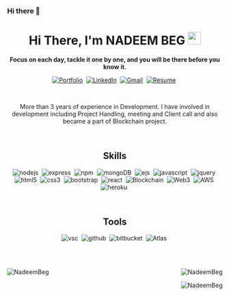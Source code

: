 ### Hi there 👋

<!--
**NadeemBeg/NadeemBeg** is a ✨ _special_ ✨ repository because its `README.md` (this file) appears on your GitHub profile.

Here are some ideas to get you started:

- 🔭 I’m currently working on ...
- 🌱 I’m currently learning ...
- 👯 I’m looking to collaborate on ...
- 🤔 I’m looking for help with ...
- 💬 Ask me about ...
- 📫 How to reach me: ...
- 😄 Pronouns: ...
- ⚡ Fun fact: ...
-->
<p>
<h1 align="center"><b>Hi There, I'm NADEEM BEG</b> <img src="https://raw.githubusercontent.com/MartinHeinz/MartinHeinz/master/wave.gif" width="30px"></h1>
<p align="center"><strong> Focus on each day, tackle it one by one, and you will be there before you know it.</strong></p>
</p>


<p align="center">
 <a target="_blank" href="https://drive.google.com/file/d/1YAJvWu7oR1wgwkQuoGtMiKqun2wR4fUm/view?usp=drivesdk"><img src="https://img.shields.io/badge/Portfolio-%23E34F26.svg?style=for-the-badge&logo=Portfolio&logoColor=white" alt="Portfolio" /></a>&nbsp;
<a href="https://www.linkedin.com/in/kunal-bafna-03" target="_blank"><img src="https://img.shields.io/badge/linkedin-%230077B5.svg?&style=for-the-badge&logo=linkedin&logoColor=white" alt="LinkedIn" /></a>&nbsp;
<a href="mailto:ndmap24@gmail.com" target="_blank"><img src="https://img.shields.io/badge/gmail-%2312100E.svg?&style=for-the-badge&logo=gmail&logoColor=white" alt="Gmail" /></a>&nbsp;
<a target="_blank" href="https://drive.google.com/file/d/1YAJvWu7oR1wgwkQuoGtMiKqun2wR4fUm/view?usp=drivesdk"><img src="https://img.shields.io/badge/Resume-FEAA2D?style=for-the-badge&logo=Resume&logoColor=white" alt="Resume" /></a>&nbsp;

</p>
<br />


<p align="center">More than 3 years of experience in Development. I have involved in development including Project Handling, meeting and Client call and also became a part of Blockchain project.

</p>
<br>


<!-- skills -->
<h2 align="center">Skills</h2>
<p align="center">
<!--   <img alt="c" src="https://img.shields.io/badge/c-%2300599C.svg?style=for-the-badge&logo=c&logoColor=white" />&nbsp; -->
  <!-- <img alt="c++" src="https://img.shields.io/badge/c++-%2300599C.svg?style=for-the-badge&logo=c%2B%2B&logoColor=white" />&nbsp; -->
<!--   <img alt="python" src="https://img.shields.io/badge/python-3670A0?style=for-the-badge&logo=python&logoColor=ffdd54" />&nbsp; -->
  <img  alt="nodejs" src="https://img.shields.io/badge/node.js%20-%2343853D.svg?&style=for-the-badge&logo=node.js&logoColor=white" />&nbsp;
  <img alt="express" src="https://img.shields.io/badge/express.js-%23404d59.svg?style=for-the-badge&logo=express&logoColor=%2361DAFB" />&nbsp;
  <img alt="npm" src="https://img.shields.io/badge/NPM-%23000000.svg?style=for-the-badge&logo=npm&logoColor=white" />&nbsp;
  <img alt="mongoDB" src="https://img.shields.io/badge/MongoDB-4EA94B?style=for-the-badge&logo=mongodb&logoColor=white" />&nbsp;
  <img alt="ejs" src="https://img.shields.io/badge/EJS-%2312100E.svg?&style=for-the-badge&logo=EJS&logoColor=white" />&nbsp;
  <img alt="javascript" src="https://img.shields.io/badge/JavaScript-F7DF1E?style=for-the-badge&logo=javascript&logoColor=black" />&nbsp;
  <img alt="jquery" src="https://img.shields.io/badge/jquery-%230769AD.svg?style=for-the-badge&logo=jquery&logoColor=white" />&nbsp;
  <img alt="html5" src="https://img.shields.io/badge/html5-%23E34F26.svg?style=for-the-badge&logo=html5&logoColor=white" />&nbsp;
  <img alt="css3" src="https://img.shields.io/badge/css3-%231572B6.svg?style=for-the-badge&logo=css3&logoColor=white" />&nbsp;
  <img alt="bootstrap" src="https://img.shields.io/badge/Bootstrap%20-%23232F3E?logo=BOOTSTRAP&logoColor=white&style=for-the-badge" />&nbsp;
  <img alt="react" src="https://img.shields.io/badge/react%20-%2320232a.svg?&style=for-the-badge&logo=react&logoColor=%2361DAFB" />&nbsp;
  <img alt="Blockchain" src="https://img.shields.io/badge/blockchain%20-%2320232a.svg?&style=for-the-badge&logo=Blockchain&logoColor=white" />&nbsp;
  <img alt="Web3" src="https://img.shields.io/badge/Web3-007ACC?style=for-the-badge&logo=web3.js&logoColor=white" />&nbsp;
  <img alt="AWS" src="https://img.shields.io/badge/AWS-38B2AC?style=for-the-badge&logo=aws&logoColor=white" />&nbsp;
  <!-- <img alt="react router" src="https://img.shields.io/badge/React_Router-CA4245?style=for-the-badge&logo=react-router&logoColor=white" />&nbsp; -->
  <!-- <img alt="typescript" src="https://img.shields.io/badge/TypeScript-007ACC?style=for-the-badge&logo=typescript&logoColor=white" />&nbsp; -->
  <!-- <img alt="sass" src="https://img.shields.io/badge/Sass-CC6699?style=for-the-badge&logo=sass&logoColor=white" />&nbsp; -->
  <!-- <img alt="tailwindCss" src="https://img.shields.io/badge/Tailwind_CSS-38B2AC?style=for-the-badge&logo=tailwind-css&logoColor=white" />&nbsp; -->
  <!-- <img alt="materialUi" src="https://img.shields.io/badge/Material--UI-0081CB?style=for-the-badge&logo=material-ui&logoColor=white" />&nbsp; -->
  <img alt="heroku" src="https://img.shields.io/badge/Heroku-430098?style=for-the-badge&logo=heroku&logoColor=white" />&nbsp;


</p>
<br>

<h2 align="center">Tools</h2>
<p align="center">
<!--    <img alt="atom" src="https://img.shields.io/badge/Atom-%2366595C.svg?style=for-the-badge&logo=atom&logoColor=white" />&nbsp; -->
 <!--   <img alt="codepen" src="https://img.shields.io/badge/CodePen-white?style=for-the-badge&logo=codepen&logoColor=black" />&nbsp; -->
<!--   <img alt="codesandbox" src="https://img.shields.io/badge/Codesandbox-040404?style=for-the-badge&logo=codesandbox&logoColor=DBDBDB" />&nbsp; -->
<!--   <img alt="pycharm" src="https://img.shields.io/badge/pycharm-143?style=for-the-badge&logo=pycharm&logoColor=black&color=black&labelColor=green" />&nbsp; -->
  <img alt="vsc" src="https://img.shields.io/badge/Visual%20Studio%20Code-0078d7.svg?style=for-the-badge&logo=visual-studio-code&logoColor=white" />&nbsp;
  <img alt="github" src="https://img.shields.io/badge/github-%23121011.svg?style=for-the-badge&logo=github&logoColor=white" />&nbsp;
  <img alt="bitbucket" src="https://img.shields.io/badge/Bitbucket-330F63?style=for-the-badge&logo=bitbucket&logoColor=white" />&nbsp;
  <img alt="Atlas" src="https://img.shields.io/badge/Atlas-38B2AC?style=for-the-badge&logo=Atlas&logoColor=white" />&nbsp;

</p>
<br>

<br>
<p><img align="left" src="https://github-readme-stats.vercel.app/api?username=NadeemBeg&show_icons=true&locale=en" alt="NadeemBeg" /></p>

<p>&nbsp;<img align="right" src="https://github-readme-streak-stats.herokuapp.com/?user=NadeemBeg&3&" alt="NadeemBeg"></p>

<!--  [![GitHub Streak](https://github-readme-streak-stats.herokuapp.com/?user=NadeemBeg&theme=dark)](https://git.io/streak-stats) -->


<p><img align="right" src="https://github-readme-stats.vercel.app/api/top-langs?username=NadeemBeg&show_icons=true&locale=en&layout=compact" alt="NadeemBeg" /></p>

<!--  <h2 align="center">My favorite projects</h2>
<p align="center">
<ul align="center">
  [job](https://github.com/NadeemBeg)
  
  
 </ul>  
</p>
<br />
 -->
